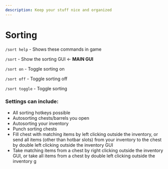```yaml
---
description: Keep your stuff nice and organized
---
```


# Sorting

`/sort help` - Shows these commands in game

`/sort` - Show the sorting GUI <- **MAIN GUI**

`/sort on` - Toggle sorting on&#x20;

`/sort off` - Toggle sorting off&#x20;

`/sort toggle` - Toggle sorting

### Settings can include:

* All sorting hotkeys possible
* Autosorting chests/barrels you open
* Autosorting your inventory
* Punch sorting chests
* Fill chest with matching items by left clicking outside the inventory, or send all items (other than hotbar slots) from your inventory to the chest by double left clicking outside the inventory GUI
* Take matching items from a chest by right clicking outside the inventory GUI, or take all items from a chest by double left clicking outside the inventory g
